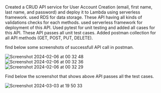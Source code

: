 Created a CRUD API service for User Account Creation (email, first name, last name, and password) and deploy it to Lambda using serverless framework. used RDS for data storage. These API having all kinds of validations checks for each methods.
used serverless framework for deployment of this API. Used pytest for unit testing and added all cases for this API. These API passes all unit test cases. 
Added postman collection for all API methods (GET, POST, PUT, DELETE).

find below some screenshots of successfull API call in postman.

![Screenshot 2024-02-06 at 00 32 48](https://github.com/CoderAvi/Icompaas-crud-api/assets/63573996/562f806e-4332-4570-9c73-0f91258709dd)
![Screenshot 2024-02-06 at 00 32 36](https://github.com/CoderAvi/Icompaas-crud-api/assets/63573996/e7abdc0a-0ffb-4de9-94fc-ae4c640b539b)
![Screenshot 2024-02-06 at 00 32 29](https://github.com/CoderAvi/Icompaas-crud-api/assets/63573996/0f30f921-a104-40db-9238-8703832cf87d)

Find below the screenshot that shows above API passes all the test cases.

![Screenshot 2024-03-03 at 19 50 33](https://github.com/CoderAvi/Icompaas-crud-api/assets/63573996/8a592300-dd9d-46fc-8990-f9b589acc0d0)
